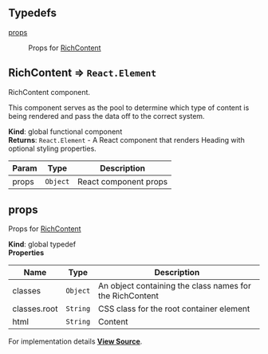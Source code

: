 ## Typedefs

<dl>
<dt><a href="#props">props</a></dt>
<dd>

Props for [RichContent](#RichContent)

</dd>
</dl>

<a name="RichContent"></a>

## RichContent ⇒ `React.Element`
RichContent component.

This component serves as the pool to determine which type of content is being rendered
and pass the data off to the correct system.

**Kind**: global functional component  
**Returns**: `React.Element` - A React component that renders Heading with optional styling properties.  

| Param | Type | Description |
| --- | --- | --- |
| props | `Object` | React component props |

<a name="props"></a>

## props
Props for [RichContent](#RichContent)

**Kind**: global typedef  
**Properties**

| Name | Type | Description |
| --- | --- | --- |
| classes | `Object` | An object containing the class names for the RichContent |
| classes.root | `String` | CSS class for the root container element |
| html | `String` | Content |



For implementation details [**View Source**](https://github.com/magento/pwa-studio/blob/develop/packages/venia-ui/lib/components/RichContent/richContent.js).